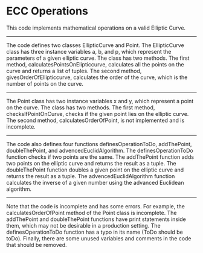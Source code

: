 # ECC Operations

This code implements mathematical operations on a valid Elliptic Curve.
__________________

The code defines two classes EllipticCurve and Point. The EllipticCurve class has three instance variables a, b, and p, which represent the parameters of a given elliptic curve. The class has two methods. The first method, calculatesPointsOnElipticcurve, calculates all the points on the curve and returns a list of tuples. The second method, givesOrderOfEllipticcurve, calculates the order of the curve, which is the number of points on the curve.
__________________

The Point class has two instance variables x and y, which represent a point on the curve. The class has two methods. The first method, checksIfPointOnCurve, checks if the given point lies on the elliptic curve. The second method, calculatesOrderOfPoint, is not implemented and is incomplete.
__________________

The code also defines four functions definesOperationToDo, addThePoint, doubleThePoint, and advencedEuclidAlgorithm. The definesOperationToDo function checks if two points are the same. The addThePoint function adds two points on the elliptic curve and returns the result as a tuple. The doubleThePoint function doubles a given point on the elliptic curve and returns the result as a tuple. The advencedEuclidAlgorithm function calculates the inverse of a given number using the advanced Euclidean algorithm.
__________________

Note that the code is incomplete and has some errors. For example, the calculatesOrderOfPoint method of the Point class is incomplete. The addThePoint and doubleThePoint functions have print statements inside them, which may not be desirable in a production setting. The definesOperationToDo function has a typo in its name (ToDo should be toDo). Finally, there are some unused variables and comments in the code that should be removed.